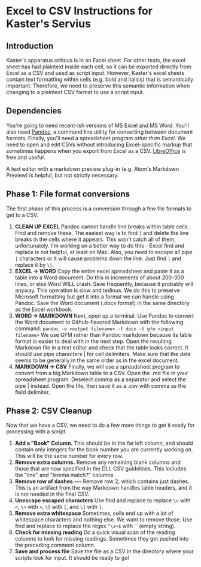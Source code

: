 # Excel to CSV Instructions for Kaster's Servius

## Introduction
Kaster's apparatus criticus is in an Excel sheet. For other texts, the excel sheet has had plaintext inside each cell, so it can be exported directly from Excel as a CSV and used as script input. However, Kaster's excel sheets contain text formatting within cells (e.g. bold and italics) that is semantically important. Therefore, we need to preserve this semantic information when changing to a plaintext CSV format to use a script input.

## Dependencies
You're going to need recent-ish versions of MS Excel and MS Word. You'll also need [Pandoc](https://pandoc.org), a command line utility for converting between document formats. Finally, you'll need a spreadsheet program _other than Excel_. We need to open and edit CSVs without introducing Excel-specific markup that sometimes happens when you export from Excel as a CSV. [LibreOffice](https://www.libreoffice.org) is free and useful.

A text editor with a markdown preview plug-in (e.g. Atom's Markdown Preview) is helpful, but not strictly necessary.

## Phase 1: File format conversions
The first phase of this process is a conversion through a few file formats to get to a CSV.

1. **CLEAN UP EXCEL** Pandoc cannot handle line breaks within table cells. Find and remove these. The easiest way is to find `|` and delete the line breaks in the cells where it appears. This won't catch all of them, unfortunately. I'm working on a better way to do this - Excel find and replace is not helpful, at least on Mac. Also, you need to escape all pipe `|` characters or it will cause problems down the line. Just find `|` and replace it by `\|`.
2. **EXCEL -> WORD**
Copy the entire excel spreadsheet and paste it as a table into a Word document. Do this in increments of about 200-300 lines, or else Word WILL crash. Save frequently, because it probably will anyway. This operation is slow and tedious. We do this to preserve Microsoft formatting but get it into a format we can handle using Pandoc. Save the Word document (.docx format) in the same directory as the Excel workbook.
3. **WORD -> MARKDOWN**
Next, open up a terminal. Use Pandoc to convert the Word document to Github-flavored Markdown with the following command:
```pandoc -o <output filename> -f docx -t gfm <input filename>```
We use GFM rather than Pandoc markdown because its table format is easier to deal with in the next step.
Open the resulting Markdown file in a text editor and check that the table looks correct. It should use pipe characters | for cell delimiters. Make sure that the data seems to be generally in the same order as in the excel document.
4. **MARKDOWN -> CSV**
Finally, we will use a spreadsheet program to convert from a big Markdown table to a CSV. Open the .md file in your spreadsheet program. Deselect comma as a separator and select the pipe | instead. Open the file, then save it as a .csv with comma as the field delimiter.

## Phase 2: CSV Cleanup
Now that we have a CSV, we need to do a few more things to get it ready for processing with a script.
1. **Add a "Book" Column.** This should be in the far left column, and should contain only integers for the book number you are currently working on. This will be the same number for every row.
2. **Remove extra columns.** Remove any remaining blank columns and those that are now specified in the DLL CSV guidelines. This includes the "line" and "lemma match?" columns
3. **Remove row of dashes ---** Remove row 2, which contains just dashes. This is an artifact from the way Markdown handles table headers, and it is not needed in the final CSV.
4. **Unescape escaped characters** Use find and replace to replace `\<` with `<`, `\>` with `>`, `\[` with `[`, and `\]` with `]`.
5. **Remove extra whitespace** Sometimes, cells end up with a lot of whitespace characters and nothing else. We want to remove those. Use find and replace to replace the regex `^\s+$` with `` (empty string).
5. **Check for missing reading** Do a quick visual scan of the reading columns to look for missing readings. Sometimes they get pushed into the preceding comment column.
6. **Save and process file** Save the file as a CSV in the directory where your scripts look for input. It should be ready to go!
